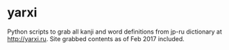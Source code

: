 # yarxi

Python scripts to grab all kanji and word definitions from jp-ru dictionary at http://yarxi.ru.
Site grabbed contents as of Feb 2017 included.
